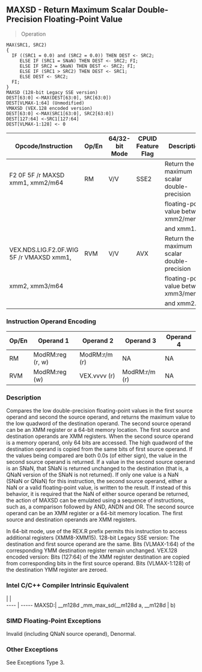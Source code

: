 ## MAXSD - Return Maximum Scalar Double-Precision Floating-Point Value

> Operation

``` slim
MAX(SRC1, SRC2)
{
  IF ((SRC1 = 0.0) and (SRC2 = 0.0)) THEN DEST <- SRC2;
     ELSE IF (SRC1 = SNaN) THEN DEST <- SRC2; FI;
     ELSE IF SRC2 = SNaN) THEN DEST <- SRC2; FI;
     ELSE IF (SRC1 > SRC2) THEN DEST <- SRC1;
     ELSE DEST <- SRC2;
  FI;
}
MAXSD (128-bit Legacy SSE version)
DEST[63:0] <-MAX(DEST[63:0], SRC[63:0])
DEST[VLMAX-1:64] (Unmodified)
VMAXSD (VEX.128 encoded version)
DEST[63:0] <-MAX(SRC1[63:0], SRC2[63:0])
DEST[127:64] <-SRC1[127:64]
DEST[VLMAX-1:128] <- 0

```

 Opcode/Instruction                      | Op/En| 64/32-bit Mode| CPUID Feature Flag| Description                               
 ---  | --- | --- | --- | ---
 F2 0F 5F /r MAXSD xmm1, xmm2/m64        | RM   | V/V           | SSE2              | Return the maximum scalar double-precision
                                         |      |               |                   | floating-point value between xmm2/mem64   
                                         |      |               |                   | and xmm1.                                 
 VEX.NDS.LIG.F2.0F.WIG 5F /r VMAXSD xmm1,| RVM  | V/V           | AVX               | Return the maximum scalar double-precision
 xmm2, xmm3/m64                          |      |               |                   | floating-point value between xmm3/mem64   
                                         |      |               |                   | and xmm2.                                 

### Instruction Operand Encoding
 Op/En| Operand 1       | Operand 2    | Operand 3    | Operand 4
 ---  | --- | --- | --- | ---
 RM   | ModRM:reg (r, w)| ModRM:r/m (r)| NA           | NA       
 RVM  | ModRM:reg (w)   | VEX.vvvv (r) | ModRM:r/m (r)| NA       

### Description
Compares the low double-precision floating-point values in the first source
operand and second the source operand, and returns the maximum value to the
low quadword of the destination operand. The second source operand can be an
XMM register or a 64-bit memory location. The first source and destination operands
are XMM registers. When the second source operand is a memory operand, only
64 bits are accessed. The high quadword of the destination operand is copied
from the same bits of first source operand. If the values being compared are
both 0.0s (of either sign), the value in the second source operand is returned.
If a value in the second source operand is an SNaN, that SNaN is returned unchanged
to the destination (that is, a QNaN version of the SNaN is not returned). If
only one value is a NaN (SNaN or QNaN) for this instruction, the second source
operand, either a NaN or a valid floating-point value, is written to the result.
If instead of this behavior, it is required that the NaN of either source operand
be returned, the action of MAXSD can be emulated using a sequence of instructions,
such as, a comparison followed by AND, ANDN and OR. The second source operand
can be an XMM register or a 64-bit memory location. The first source and destination
operands are XMM registers.

In 64-bit mode, use of the REX.R prefix permits this instruction to access additional
registers (XMM8-XMM15). 128-bit Legacy SSE version: The destination and first
source operand are the same. Bits (VLMAX-1:64) of the corresponding YMM destination
register remain unchanged. VEX.128 encoded version: Bits (127:64) of the XMM
register destination are copied from corresponding bits in the first source
operand. Bits (VLMAX-1:128) of the destination YMM register are zeroed.



### Intel C/C++ Compiler Intrinsic Equivalent
   | |  
---- | -----
 MAXSD:| __m128d _mm_max_sd(__m128d a, __m128d
       | b)                                   

### SIMD Floating-Point Exceptions
Invalid (including QNaN source operand), Denormal.


### Other Exceptions
See Exceptions Type 3.
